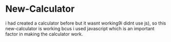 # New-Calculator
i had created a calculator before but it wasnt working9i didnt use js),
so this new-calculator is working bcus i used javascript which is an important factor in making the calculator work.
